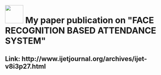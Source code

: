 # <span><img src="readme-images/user_icon.png" width="60"></span> My paper publication on "FACE RECOGNITION BASED ATTENDANCE SYSTEM"
<h2>Link: http://www.ijetjournal.org/archives/ijet-v8i3p27.html </h2>
